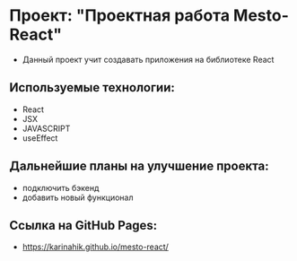 # Проект: "Проектная работа Mesto-React"
- Данный проект учит создавать приложения на библиотеке React

## Используемые технологии:
- React
- JSX
- JAVASCRIPT
- useEffect
## Дальнейшие планы на улучшение проекта:
- подключить бэкенд
- добавить новый функционал
## Ссылка на GitHub Pages:
- https://karinahik.github.io/mesto-react/